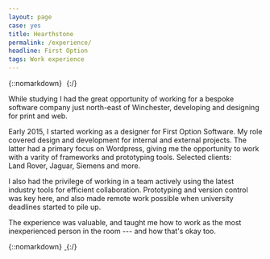 ```yaml
---
layout: page
case: yes
title: Hearthstone
permalink: /experience/
headline: First Option
tags: Work experience
---
```


{::nomarkdown}
<img src="../img/assets/load.gif" data-src="../img/experience/img-01.jpg" alt="Work">
{:/}

<p class="lead">
	While studying I had the great opportunity of working for a bespoke software company just north-east of Winchester, developing and designing for print and web.
</p>

<p class="pull">
	Early 2015, I started working as a designer for First Option Software. My role covered design and development for internal and external projects. The latter had a primary focus on Wordpress, giving me the opportunity to work with a varity of frameworks and prototyping tools.
	<span class="entry">Selected clients:<br>Land Rover, Jaguar, Siemens and more.</span>
</p>

I also had the privilege of working in a team actively using the latest industry tools for efficient collaboration. Prototyping and version control was key here, and also made remote work possible when university deadlines started to pile up.

The experience was valuable, and taught me how to work as the most inexperienced person in the room --- and how that's okay too.

{::nomarkdown}
<a href="http://www.bespokesoftware.com/" target="_blank">
	<img class="narrow" src="../img/assets/load.gif" data-src="../img/experience/img-02.png" alt="First Option Software">
</a>
{:/}



